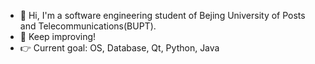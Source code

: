 - 👻 Hi, I'm a software engineering student of Bejing University of Posts and Telecommunications(BUPT).
- 🤟 Keep improving!
- 👉 Current goal: OS, Database, Qt, Python, Java
